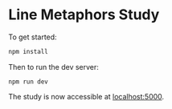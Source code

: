 # Line Metaphors Study

To get started:

```bash
npm install
```

Then to run the dev server:
```
npm run dev
```

The study is now accessible at [localhost:5000](http://localhost:5000).
